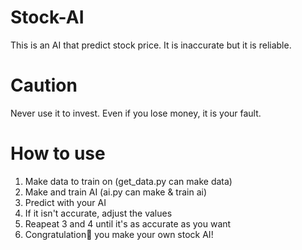 # Stock-AI

This is an AI that predict stock price.
It is inaccurate but it is reliable.

# Caution
Never use it to invest.
Even if you lose money, it is your fault.

# How to use
1. Make data to train on (get_data.py can make data)
2. Make and train AI (ai.py can make & train ai)
3. Predict with your AI
4. If it isn't accurate, adjust the values
5. Reapeat 3 and 4 until it's as accurate as you want
6. Congratulation🎉 you make your own stock AI!
